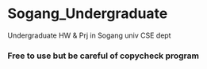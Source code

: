 # Sogang_Undergraduate

Undergraduate HW & Prj in Sogang univ CSE dept

### Free to use but be careful of copycheck program
